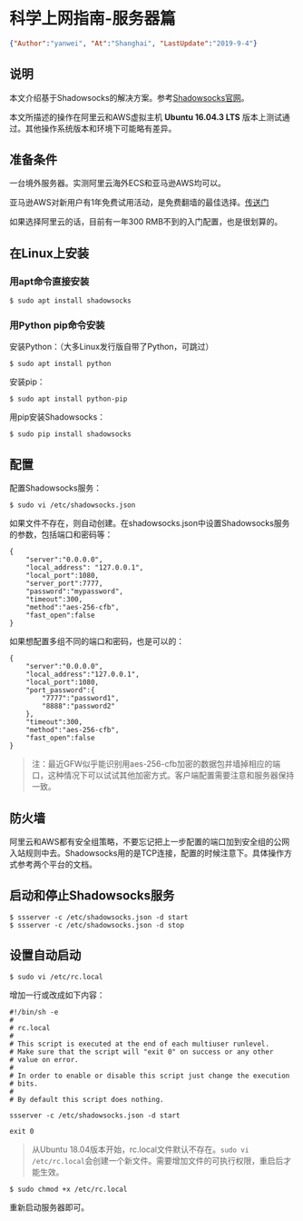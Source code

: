 # 科学上网指南-服务器篇

<link rel="stylesheet" type="text/css" href="../auto-number-title.css" >

```json
{"Author":"yanwei", "At":"Shanghai", "LastUpdate":"2019-9-4"}
```

## 说明

本文介绍基于Shadowsocks的解决方案。参考[Shadowsocks官网](https://shadowsocks.org/en/download/servers.html)。

本文所描述的操作在阿里云和AWS虚拟主机 **Ubuntu 16.04.3 LTS** 版本上测试通过。其他操作系统版本和环境下可能略有差异。

## 准备条件

一台境外服务器。实测阿里云海外ECS和亚马逊AWS均可以。

亚马逊AWS对新用户有1年免费试用活动，是免费翻墙的最佳选择。[传送门](https://aws.amazon.com/cn/free/)

如果选择阿里云的话，目前有一年300 RMB不到的入门配置，也是很划算的。

## 在Linux上安装

### 用apt命令直接安装

```
$ sudo apt install shadowsocks
```

### 用Python pip命令安装

安装Python：（大多Linux发行版自带了Python，可跳过）

```
$ sudo apt install python
```

安装pip：

```
$ sudo apt install python-pip
```

用pip安装Shadowsocks：

```
$ sudo pip install shadowsocks
```

## 配置

配置Shadowsocks服务：

```
$ sudo vi /etc/shadowsocks.json
```

如果文件不存在，则自动创建。在shadowsocks.json中设置Shadowsocks服务的参数，包括端口和密码等：

```
{
    "server":"0.0.0.0",
    "local_address": "127.0.0.1",
    "local_port":1080,
    "server_port":7777,
    "password":"mypassword",
    "timeout":300,
    "method":"aes-256-cfb",
    "fast_open":false
}
```

如果想配置多组不同的端口和密码，也是可以的：

```
{
    "server":"0.0.0.0",
    "local_address":"127.0.0.1",
    "local_port":1080,
    "port_password":{
        "7777":"password1",
        "8888":"password2"
    },
    "timeout":300,
    "method":"aes-256-cfb",
    "fast_open":false
}
```

> 注：最近GFW似乎能识别用aes-256-cfb加密的数据包并墙掉相应的端口，这种情况下可以试试其他加密方式。客户端配置需要注意和服务器保持一致。

## 防火墙

阿里云和AWS都有安全组策略，不要忘记把上一步配置的端口加到安全组的公网入站规则中去。Shadowsocks用的是TCP连接，配置的时候注意下。具体操作方式参考两个平台的文档。

## 启动和停止Shadowsocks服务

```
$ ssserver -c /etc/shadowsocks.json -d start
$ ssserver -c /etc/shadowsocks.json -d stop
```

## 设置自动启动

```
$ sudo vi /etc/rc.local
```

增加一行或改成如下内容：

```
#!/bin/sh -e
#
# rc.local
#
# This script is executed at the end of each multiuser runlevel.
# Make sure that the script will "exit 0" on success or any other
# value on error.
#
# In order to enable or disable this script just change the execution
# bits.
#
# By default this script does nothing.

ssserver -c /etc/shadowsocks.json -d start

exit 0
```

> 从Ubuntu 18.04版本开始，rc.local文件默认不存在。`sudo vi /etc/rc.local`会创建一个新文件。需要增加文件的可执行权限，重启后才能生效。

```
$ sudo chmod +x /etc/rc.local
```

重新启动服务器即可。
